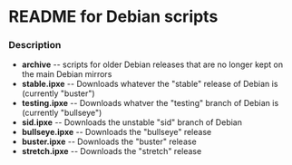 # README for Debian scripts

### Description

* **archive**       -- scripts for older Debian releases that are no longer kept on the main Debian mirrors
* **stable.ipxe**   -- Downloads whatever the "stable" release of Debian is (currently "buster")
* **testing.ipxe**  -- Downloads whatver the "testing" branch of Debian is (currently "bullseye")
* **sid.ipxe**      -- Downloads the unstable "sid" branch of Debian
* **bullseye.ipxe** -- Downloads the "bullseye" release 
* **buster.ipxe**   -- Downloads the "buster" release
* **stretch.ipxe**  -- Downloads the "stretch" release
